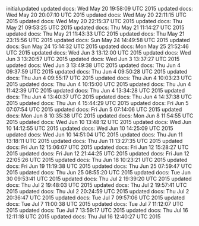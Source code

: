 initialupdated
updated docs: Wed May 20 19:58:09 UTC 2015
updated docs: Wed May 20 20:07:10 UTC 2015
updated docs: Wed May 20 22:11:15 UTC 2015
updated docs: Wed May 20 22:15:37 UTC 2015
updated docs: Thu May 21 09:53:25 UTC 2015
updated docs: Thu May 21 11:14:27 UTC 2015
updated docs: Thu May 21 11:43:33 UTC 2015
updated docs: Thu May 21 23:15:56 UTC 2015
updated docs: Sun May 24 14:49:58 UTC 2015
updated docs: Sun May 24 15:14:32 UTC 2015
updated docs: Mon May 25 21:52:46 UTC 2015
updated docs: Wed Jun 3 13:12:00 UTC 2015
updated docs: Wed Jun 3 13:20:57 UTC 2015
updated docs: Wed Jun 3 13:37:27 UTC 2015
updated docs: Wed Jun 3 13:49:38 UTC 2015
updated docs: Thu Jun 4 09:37:59 UTC 2015
updated docs: Thu Jun 4 09:50:28 UTC 2015
updated docs: Thu Jun 4 09:55:17 UTC 2015
updated docs: Thu Jun 4 10:03:23 UTC 2015
updated docs: Thu Jun 4 10:15:00 UTC 2015
updated docs: Thu Jun 4 11:42:39 UTC 2015
updated docs: Thu Jun 4 13:34:28 UTC 2015
updated docs: Thu Jun 4 13:40:37 UTC 2015
updated docs: Thu Jun 4 14:37:38 UTC 2015
updated docs: Thu Jun 4 15:44:29 UTC 2015
updated docs: Fri Jun 5 07:07:54 UTC 2015
updated docs: Fri Jun 5 07:14:06 UTC 2015
updated docs: Mon Jun 8 10:35:38 UTC 2015
updated docs: Mon Jun 8 11:54:55 UTC 2015
updated docs: Wed Jun 10 13:48:12 UTC 2015
updated docs: Wed Jun 10 14:12:55 UTC 2015
updated docs: Wed Jun 10 14:25:09 UTC 2015
updated docs: Wed Jun 10 14:51:04 UTC 2015
updated docs: Thu Jun 11 13:18:11 UTC 2015
updated docs: Thu Jun 11 13:27:35 UTC 2015
updated docs: Fri Jun 12 15:06:07 UTC 2015
updated docs: Fri Jun 12 15:28:27 UTC 2015
updated docs: Fri Jun 12 21:44:25 UTC 2015
updated docs: Fri Jun 12 22:05:26 UTC 2015
updated docs: Thu Jun 18 10:23:21 UTC 2015
updated docs: Fri Jun 19 11:19:38 UTC 2015
updated docs: Thu Jun 25 07:59:47 UTC 2015
updated docs: Thu Jun 25 08:55:20 UTC 2015
updated docs: Tue Jun 30 09:53:41 UTC 2015
updated docs: Thu Jul 2 19:39:20 UTC 2015
updated docs: Thu Jul 2 19:48:03 UTC 2015
updated docs: Thu Jul 2 19:57:41 UTC 2015
updated docs: Thu Jul 2 20:24:59 UTC 2015
updated docs: Thu Jul 2 20:36:47 UTC 2015
updated docs: Tue Jul 7 09:57:06 UTC 2015
updated docs: Tue Jul 7 11:00:38 UTC 2015
updated docs: Tue Jul 7 11:12:07 UTC 2015
updated docs: Tue Jul 7 13:59:17 UTC 2015
updated docs: Thu Jul 16 12:11:18 UTC 2015
updated docs: Thu Jul 16 12:40:27 UTC 2015
